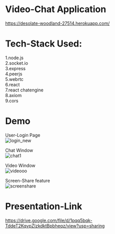 # Video-Chat Application

https://desolate-woodland-27514.herokuapp.com/


# Tech-Stack Used:

1.node.js  
2.socket.io  
3.express  
4.peerjs  
5.webrtc  
6.react  
7.react chatengine  
8.axiom  
9.cors  


# Demo

User-Login Page  
![login_new](https://user-images.githubusercontent.com/54748438/125209247-2f923100-e2b5-11eb-971d-60f29608ebe8.PNG)  

Chat Window  
![chat1](https://user-images.githubusercontent.com/54748438/125209378-f6a68c00-e2b5-11eb-887b-256c205c2938.PNG)  


Video Window   
![videooo](https://user-images.githubusercontent.com/54748438/125209266-4042a700-e2b5-11eb-988d-e73c47c08878.PNG)  

Screen-Share feature  
![screenshare](https://user-images.githubusercontent.com/54748438/125209277-4e90c300-e2b5-11eb-9b84-96b3c24a18e2.PNG)    


# Presentation-Link  
https://drive.google.com/file/d/1pqq5bqk-TddeT2KqvpZIzkdktBpbheqz/view?usp=sharing  

